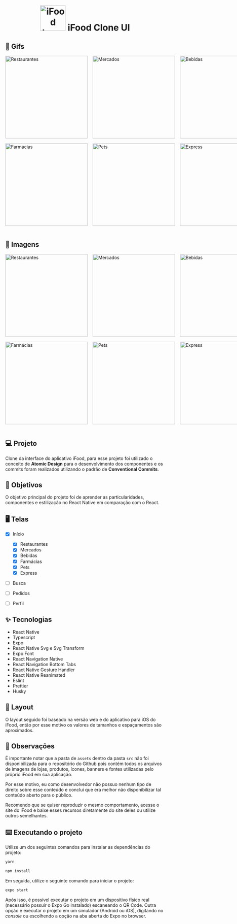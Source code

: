 <h1 align="center">
  <img src="http://whatsrel.com.br/wp-content/uploads/2020/12/vagas-rela%C3%A7%C3%B5es-internacionais.png" width="80px" alt="iFood Logo">
  iFood Clone UI
</h1>

## 🎥 Gifs

<div style="display:flex">
  <img src="./.github/restaurants.gif" width="260px" style="margin-right:16px" alt="Restaurantes">
  <img src="./.github/markets.gif" width="260px" style="margin-right:16px" alt="Mercados">
  <img src="./.github/drinks.gif" width="260px" alt="Bebidas">
</div>

<div style="display:flex; margin-top:16px">
  <img src="./.github/drugstores.gif" width="260px" style="margin-right:16px" alt="Farmácias">
  <img src="./.github/pets.gif" width="260px" style="margin-right:16px" alt="Pets">
  <img src="./.github/express.gif" width="260px" alt="Express">
</div>
<br/>

## 📸 Imagens
<div style="display:flex">
  <img src="./.github/restaurants.png" width="260px" style="margin-right:16px" alt="Restaurantes">
  <img src="./.github/markets.png" width="260px" style="margin-right:16px" alt="Mercados">
  <img src="./.github/drinks.png" width="260px" alt="Bebidas">
</div>

<div style="display:flex; margin-top:16px">
  <img src="./.github/drugstores.png" width="260px" style="margin-right:16px" alt="Farmácias">
  <img src="./.github/pets.png" width="260px" style="margin-right:16px" alt="Pets">
  <img src="./.github/express.png" width="260px" alt="Express">
</div>
<br/>

## 💻 Projeto

Clone da interface do aplicativo iFood, para esse projeto foi utilizado o conceito de **Atomic Design** para o desenvolvimento dos componentes e os commits foram realizados utilizando o padrão de **Conventional Commits**.

## 🎯 Objetivos

O objetivo principal do projeto foi de aprender as particularidades, componentes e estilização no React Native em comparação com o React.

## 🖥️ Telas 

- [x] Início
  - [x] Restaurantes
  - [x] Mercados
  - [x] Bebidas
  - [x] Farmácias
  - [x] Pets
  - [x] Express
- [ ] Busca
- [ ] Pedidos
- [ ] Perfil


## ✨ Tecnologias
- React Native
- Typescript
- Expo
- React Native Svg e Svg Transform
- Expo Font
- React Navigation Native
- React Navigation Bottom Tabs
- React Native Gesture Handler
- React Native Reanimated
- Eslint
- Prettier
- Husky


## 🔖 Layout

O layout seguido foi baseado na versão web e do aplicativo para iOS do iFood, então por esse motivo os valores de tamanhos e espaçamentos são aproximados.


## 🤔 Observações

É importante notar que a pasta de  `assets` dentro da pasta `src` não foi disponibilizada para o repositório do Github pois contém todos os arquivos de imagens de lojas, produtos, ícones, banners e fontes utilizadas pelo próprio iFood em sua aplicação. 

Por esse motivo, eu como desenvolvedor não possuo nenhum tipo de direito sobre esse conteúdo e conclui que era melhor não disponibilizar tal conteúdo aberto para o público. 

Recomendo que se quiser reproduzir o mesmo comportamento, acesse o site do iFood e baixe esses recursos diretamente do site deles ou utilize outros semelhantes.

## ⌨️ Executando o projeto

Utilize um dos seguintes comandos para instalar as dependências do projeto:

```cl
yarn
```
```cl
npm install
```

Em seguida, utilize o seguinte comando para iniciar o projeto:

```cl
expo start
```

Após isso, é possível executar o projeto em um dispositivo físico real (necessário possuir o Expo Go instalado) escaneando o QR Code. Outra opção é executar o projeto em um simulador (Android ou iOS), digitando no *console* ou escolhendo a opção na aba aberta do Expo no browser.
